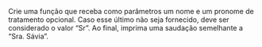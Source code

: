 Crie uma função que receba como parâmetros um nome e um pronome de tratamento
opcional. Caso esse último não seja fornecido, deve ser considerado o valor “Sr”. Ao final,
imprima uma saudação semelhante a “Sra. Sávia”.
